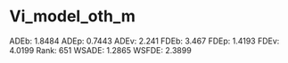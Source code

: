 # Vi_model_oth_m

ADEb: 1.8484
ADEp: 0.7443
ADEv: 2.241
FDEb: 3.467
FDEp: 1.4193
FDEv: 4.0199
Rank: 651
WSADE: 1.2865
WSFDE: 2.3899